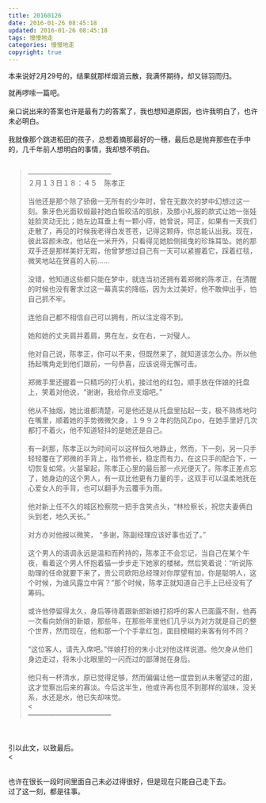 ```yaml
---
title: 20160126
date: 2016-01-26 08:45:18
updated: 2016-01-26 08:45:18
tags: 慢慢地走
categories: 慢慢地走
copyright: true
---
```



本来说好2月29号的，结果就那样烟消云散，我满怀期待，却又铩羽而归。</br>

就再啰嗦一篇吧。</br></br>
亲口说出来的答案也许是最有力的答案了，我也想知道原因，也许我明白了，也许未必明白。</br></br>我就像那个跳进稻田的孩子，总想着摘那最好的一穗，最后总是抛弃那些在手中的，几千年前人想明白的事情，我却想不明白。</br></br>
>————————————</br>
２月１３日１８：４５　陈孝正</br></br>
当他还是那个除了骄傲一无所有的少年时，曾在无数次的梦中幻想过这一刻。象牙色光面软缎最衬她白皙皎洁的肌肤，及膝小礼服的款式让她一张娃娃脸灵动无比；她左边耳垂上有一颗小痔，她曾说，阿正，如果有一天我们走散了，再见的时候我老得白发苍苍，记得这颗痔，你总能认出我。现在，彼此容颜未改，他站在一米开外，只看得见她脸侧摇曳的珍珠耳坠。她的那双手还是那样美好无暇，他曾梦想过自己有一天可以紧握着它，踩着红毯，微笑地站在贺喜的人前……</br></br>
没错，他知道这些都只能在梦中，就连当初还拥有着郑微的陈孝正，在清醒的时候也没有奢求过这一幕真实的降临，因为太过美好，他不敢伸出手，怕自己抓不牢。</br></br>
连他自己都不相信自己可以拥有，所以注定得不到。</br></br>
她和她的丈夫肩并着肩，男在左，女在右，一对璧人。</br></br>
他对自己说，陈孝正，你可以不来，但既然来了，就知道该怎么办。所以他扬起嘴角走到他们跟前，一句恭喜，应该说得无懈可击。</br></br>
郑微手里还握着一只精巧的打火机，接过他的红包，顺手放在伴娘的托盘上，笑着对他说，“谢谢，我给你点支烟吧。”</br></br>
他从不抽烟，她比谁都清楚，可是他还是从托盘里拈起一支，极不熟练地叼在嘴里，顺着她的手势微微欠身，１９９２年的防风Zipo，在她手里好几次都打不着火，他不知道轻抖的是她还是自己。</br></br>
有一刹那，陈孝正以为时间可以这样恒久地静止，然而，下一刻，另一只手轻轻覆在了郑微的手背上，指节修长，稳定而有力，在这只手的配合下，一切恢复如常。火苗窜起，陈孝正心里的最后那一点光便灭了。陈孝正差点忘了，她身边的这个男人，有一双比他更有力量的手，这双手可以温柔地抚在心爱女人的手背，也可以翻手为云覆手为雨。</br></br>
他对新上任不久的城区检察院一把手含笑点头，“林检察长，祝您夫妻俩白头到老，地久天长。”</br></br>
对方亦对他报以微笑， “多谢，陈副经理应该好事也近了。”</br></br>
这个男人的语调永远是温和而矜持的，陈孝正不会忘记，当自己在某个午夜，看着这个男人怀抱着猫一步步走下她家的楼梯，然后笑着说：“听说陈助理的任命就要下来了，贵公司欧阳总经理对你厚望有加，你是聪明人，这个时候，为谁风露立中宵？”那个时候，陈孝正就知道自己手上已经没有了筹码。</br></br>
或许他停留得太久，身后等待着跟新郎新娘打招呼的客人已面露不耐，他再一次看向娇俏的新娘，那些年，在那些年里他们几乎以为对方就是自己的整个世界，然而现在，他和那一个个手拿红包，面目模糊的来客有何不同？</br></br>
“这位客人，请先入席吧。”伴娘打扮的朱小北对他这样说道。他欠身从他们身边走过，将朱小北眼里的一闪而过的鄙薄抛在身后。</br></br>
他只有一杯清水，原已觉得足够，然而偏偏让他一度尝到从未奢望过的甜，这才觉察出后来的寡淡。今后这半生，他或许再也觅不到那样的滋味，没关系，水还是水，他已失却味觉。</br><</br>————————————

</br></br>引以此文，以致最后。</br><</br></br>

也许在很长一段时间里面自己未必过得很好，但是现在只能自己走下去。</br>
过了这一刻，都是往事。

